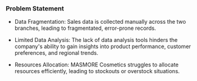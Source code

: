 

### Problem Statement
- Data Fragmentation: Sales data is collected manually across the two branches, leading to fragmentated, error-prone records.

- Limited Data Analysis: The lack of data analysis tools hinders the company's ability to gain insights into product performance, customer preferences, and regional trends.

- Resources Allocation: MASMORE Cosmetics struggles to allocate resources efficiently, leading to stockouts or overstock situations.